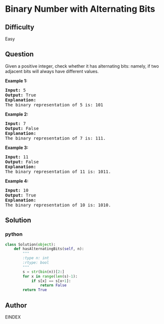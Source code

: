 # Binary Number with Alternating Bits

## Difficulty
Easy

## Question
<p>Given a positive integer, check whether it has alternating bits: namely, if two adjacent bits will always have different values.</p>

<p><b>Example 1:</b><br />
<pre>
<b>Input:</b> 5
<b>Output:</b> True
<b>Explanation:</b>
The binary representation of 5 is: 101
</pre>
</p>

<p><b>Example 2:</b><br />
<pre>
<b>Input:</b> 7
<b>Output:</b> False
<b>Explanation:</b>
The binary representation of 7 is: 111.
</pre>
</p>

<p><b>Example 3:</b><br />
<pre>
<b>Input:</b> 11
<b>Output:</b> False
<b>Explanation:</b>
The binary representation of 11 is: 1011.
</pre>
</p>

<p><b>Example 4:</b><br />
<pre>
<b>Input:</b> 10
<b>Output:</b> True
<b>Explanation:</b>
The binary representation of 10 is: 1010.
</pre>
</p>

## Solution
### python
```python
class Solution(object):
    def hasAlternatingBits(self, n):
        """
        :type n: int
        :rtype: bool
        """
        s = str(bin(n))[2:]
        for x in range(len(s)-1):
            if s[x] == s[x+1]:
                return False
        return True

```

## Author
EINDEX